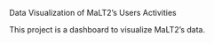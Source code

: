 Data Visualization of MaLT2’s Users Activities

This project is a dashboard to visualize MaLT2’s data.
